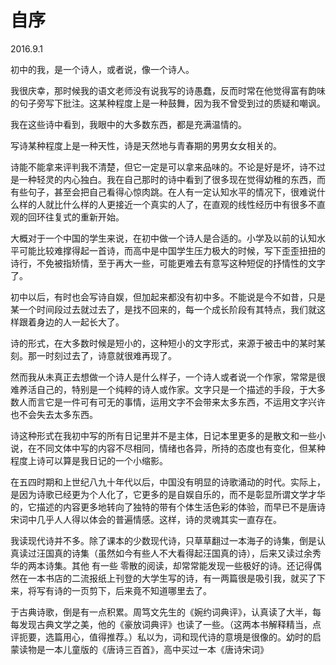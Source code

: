 # 自序

2016.9.1

初中的我，是一个诗人，或者说，像一个诗人。

我很庆幸，那时候我的语文老师没有说我写的诗愚蠢，反而时常在他觉得富有韵味的句子旁写下批注。这某种程度上是一种鼓舞，因为我不曾受到过的质疑和嘲讽。

我在这些诗中看到，我眼中的大多数东西，都是充满温情的。

写诗某种程度上是一种天性，诗是天然地与青春期的男男女女相关的。

诗能不能拿来评判我不清楚，但它一定是可以拿来品味的。不论是好是坏，诗不过是一种轻灵的内心独白。我在自己那时的诗中看到了很多现在觉得幼稚的东西，而有些句子，甚至会把自己看得心惊肉跳。在人有一定认知水平的情况下，很难说什么样的人就比什么样的人更接近一个真实的人了，在直观的线性经历中有很多不直观的回环往复式的重新开始。

大概对于一个中国的学生来说，在初中做一个诗人是合适的。小学及以前的认知水平可能比较难撑得起一首诗，而高中是中国学生压力极大的时候，写下歪歪扭扭的诗行，不免被指矫情，至于再大一些，可能更难去有意写这种短促的抒情性的文字了。

初中以后，有时也会写诗自娱，但加起来都没有初中多。不能说是今不如昔，只是某一个时间段过去就过去了，是找不回来的，每一个成长阶段有其特点，我们就这样跟着身边的人一起长大了。

诗的形式，在大多数时候是短小的，这种短小的文字形式，来源于被击中的某时某刻。那一时刻过去了，诗意就很难再现了。

然而我从未真正去想做一个诗人是什么样子，一个诗人或者说一个作家，常常是很难养活自己的，特别是一个纯粹的诗人或作家。文字只是一个描述的手段，于大多数人而言它是一件可有可无的事情，运用文字不会带来太多东西，不运用文字兴许也不会失去太多东西。

诗这种形式在我初中写的所有日记里并不是主体，日记本里更多的是散文和一些小说，在不同文体中写的内容不尽相同，情绪也各异，所持的态度也有变化，但某种程度上诗可以算是我日记的一个小缩影。

在五四时期和上世纪八九十年代以后，中国没有明显的诗歌涌动的时代。实际上，是因为诗歌已经更为个人化了，它更多的是自娱自乐的，而不是彰显所谓文学才华的，它描述的内容更多地转向了独特的带有个体生活色彩的体验，而早已不是唐诗宋词中几乎人人得以体会的普遍情感。这样，诗的灵魂其实一直存在。

我读现代诗并不多。除了课本的少数现代诗，只草草翻过一本海子的诗集，倒是认真读过汪国真的诗集（虽然如今有些人不大看得起汪国真的诗），后来又读过余秀华的两本诗集。其他 有一些 零散的阅读，却常常能发现一些极好的诗。还记得偶然在一本书店的二流报纸上刊登的大学生写的诗，有一两篇很是吸引我，就买了下来，将写有诗的一页剪下，后来竟不知道哪里去了。

于古典诗歌，倒是有一点积累。周笃文先生的《婉约词典评》，认真读了大半，每每发现古典文学之美，他的《豪放词典评》也读了一些。（这两本书解释精当，点评扼要，选篇用心，值得推荐。）私以为，词和现代诗的意境是很像的。幼时的启蒙读物是一本儿童版的《唐诗三百首》，高中买过一本《唐诗宋词》

